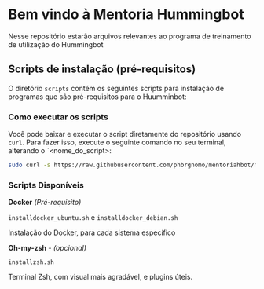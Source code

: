 # Bem vindo à Mentoria Hummingbot

Nesse repositório estarão arquivos relevantes ao programa de treinamento de utilização do Hummingbot

## Scripts de instalação (pré-requisitos)

O diretório `scripts` contém os seguintes scripts para instalação de programas que são pré-requisitos para o Huumminbot:

### Como executar os scripts

Você pode baixar e executar o script diretamente do repositório usando `curl`. Para fazer isso, execute o seguinte comando no seu terminal, alterando o `<nome_do_script>:

```bash
sudo curl -s https://raw.githubusercontent.com/phbrgnomo/mentoriahbot/main/scripts/<nome_do_script>.sh
```

### Scripts Disponíveis

 **Docker** *(Pré-requisito)*

 `installdocker_ubuntu.sh` e `installdocker_debian.sh`

 Instalação do Docker, para cada sistema específico
 
 **Oh-my-zsh** - *(opcional)*

 `installzsh.sh`

 Terminal Zsh, com visual mais agradável, e plugins úteis. 
